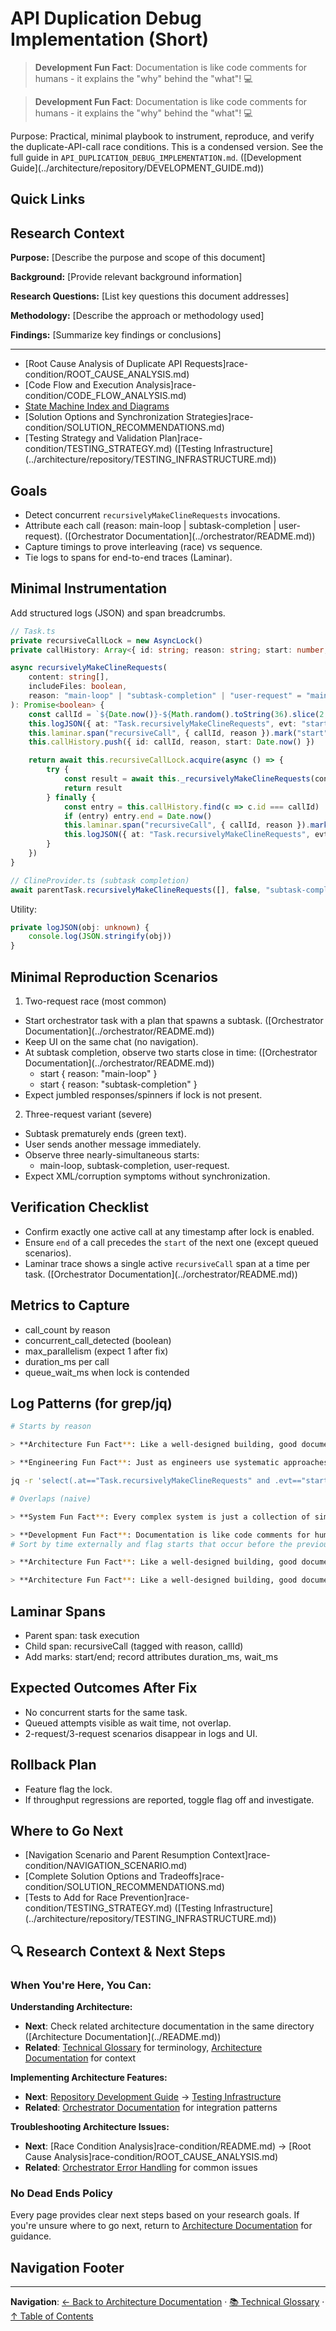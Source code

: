 # API Duplication Debug Implementation (Short)

> **Development Fun Fact**: Documentation is like code comments for humans - it explains the "why" behind the "what"! 💻

> **Development Fun Fact**: Documentation is like code comments for humans - it explains the "why" behind the "what"! 💻

Purpose: Practical, minimal playbook to instrument, reproduce, and verify the duplicate-API-call
race conditions. This is a condensed version. See the full guide in
`API_DUPLICATION_DEBUG_IMPLEMENTATION.md`. (\[Development Guide]\(../architecture/repository/DEVELOPMENT_GUIDE.md))

## Quick Links

## Research Context

**Purpose:** \[Describe the purpose and scope of this document]

**Background:** \[Provide relevant background information]

**Research Questions:** \[List key questions this document addresses]

**Methodology:** \[Describe the approach or methodology used]

**Findings:** \[Summarize key findings or conclusions]

---

- \[Root Cause Analysis of Duplicate API Requests]race-condition/ROOT_CAUSE_ANALYSIS.md)
- \[Code Flow and Execution Analysis]race-condition/CODE_FLOW_ANALYSIS.md)
- [State Machine Index and Diagrams](README.md)
- \[Solution Options and Synchronization Strategies]race-condition/SOLUTION_RECOMMENDATIONS.md)
- \[Testing Strategy and Validation Plan]race-condition/TESTING_STRATEGY.md) (\[Testing Infrastructure]\(../architecture/repository/TESTING_INFRASTRUCTURE.md))

## Goals

- Detect concurrent `recursivelyMakeClineRequests` invocations.
- Attribute each call (reason: main-loop | subtask-completion | user-request). (\[Orchestrator Documentation]\(../orchestrator/README.md))
- Capture timings to prove interleaving (race) vs sequence.
- Tie logs to spans for end-to-end traces (Laminar).

## Minimal Instrumentation

Add structured logs (JSON) and span breadcrumbs.

```ts
// Task.ts
private recursiveCallLock = new AsyncLock()
private callHistory: Array<{ id: string; reason: string; start: number; end?: number }> = []

async recursivelyMakeClineRequests(
	content: string[],
	includeFiles: boolean,
	reason: "main-loop" | "subtask-completion" | "user-request" = "main-loop",
): Promise<boolean> {
	const callId = `${Date.now()}-${Math.random().toString(36).slice(2, 9)}`
	this.logJSON({ at: "Task.recursivelyMakeClineRequests", evt: "start", callId, reason })
	this.laminar.span("recursiveCall", { callId, reason }).mark("start")
	this.callHistory.push({ id: callId, reason, start: Date.now() })

	return await this.recursiveCallLock.acquire(async () => {
		try {
			const result = await this._recursivelyMakeClineRequests(content, includeFiles)
			return result
		} finally {
			const entry = this.callHistory.find(c => c.id === callId)
			if (entry) entry.end = Date.now()
			this.laminar.span("recursiveCall", { callId, reason }).mark("end")
			this.logJSON({ at: "Task.recursivelyMakeClineRequests", evt: "end", callId, reason })
		}
	})
}
```

```ts
// ClineProvider.ts (subtask completion)
await parentTask.recursivelyMakeClineRequests([], false, "subtask-completion")
```

Utility:

```ts
private logJSON(obj: unknown) {
	console.log(JSON.stringify(obj))
}
```

## Minimal Reproduction Scenarios

1. Two-request race (most common)

- Start orchestrator task with a plan that spawns a subtask. (\[Orchestrator Documentation]\(../orchestrator/README.md))
- Keep UI on the same chat (no navigation).
- At subtask completion, observe two starts close in time: (\[Orchestrator Documentation]\(../orchestrator/README.md))
    - start { reason: "main-loop" }
    - start { reason: "subtask-completion" }
- Expect jumbled responses/spinners if lock is not present.

2. Three-request variant (severe)

- Subtask prematurely ends (green text).
- User sends another message immediately.
- Observe three nearly-simultaneous starts:
    - main-loop, subtask-completion, user-request.
- Expect XML/corruption symptoms without synchronization.

## Verification Checklist

- Confirm exactly one active call at any timestamp after lock is enabled.
- Ensure `end` of a call precedes the `start` of the next one (except queued scenarios).
- Laminar trace shows a single active `recursiveCall` span at a time per task. (\[Orchestrator Documentation]\(../orchestrator/README.md))

## Metrics to Capture

- call_count by reason
- concurrent_call_detected (boolean)
- max_parallelism (expect 1 after fix)
- duration_ms per call
- queue_wait_ms when lock is contended

## Log Patterns (for grep/jq)

```bash
# Starts by reason

> **Architecture Fun Fact**: Like a well-designed building, good documentation has a solid foundation, clear structure, and intuitive navigation! 🏗️

> **Engineering Fun Fact**: Just as engineers use systematic approaches to solve complex problems, this documentation provides structured guidance for understanding and implementing solutions! 🔧

jq -r 'select(.at=="Task.recursivelyMakeClineRequests" and .evt=="start") | [.reason] | @tsv'

# Overlaps (naive)

> **System Fun Fact**: Every complex system is just a collection of simple parts working together - documentation helps us understand how! ⚙️

> **Development Fun Fact**: Documentation is like code comments for humans - it explains the "why" behind the "what"! 💻
# Sort by time externally and flag starts that occur before the previous end

> **Architecture Fun Fact**: Like a well-designed building, good documentation has a solid foundation, clear structure, and intuitive navigation! 🏗️

> **Architecture Fun Fact**: Like a well-designed building, good documentation has a solid foundation, clear structure, and intuitive navigation! 🏗️

```

## Laminar Spans

- Parent span: task execution
- Child span: recursiveCall (tagged with reason, callId)
- Add marks: start/end; record attributes duration_ms, wait_ms

## Expected Outcomes After Fix

- No concurrent starts for the same task.
- Queued attempts visible as wait time, not overlap.
- 2-request/3-request scenarios disappear in logs and UI.

## Rollback Plan

- Feature flag the lock.
- If throughput regressions are reported, toggle flag off and investigate.

## Where to Go Next

- \[Navigation Scenario and Parent Resumption Context]race-condition/NAVIGATION_SCENARIO.md)
- \[Complete Solution Options and Tradeoffs]race-condition/SOLUTION_RECOMMENDATIONS.md)
- \[Tests to Add for Race Prevention]race-condition/TESTING_STRATEGY.md) (\[Testing Infrastructure]\(../architecture/repository/TESTING_INFRASTRUCTURE.md))

## 🔍 Research Context & Next Steps

### When You're Here, You Can:

**Understanding Architecture:**

- **Next**: Check related architecture documentation in the same directory (\[Architecture Documentation]\(../README.md))
- **Related**: [Technical Glossary](../GLOSSARY.md) for terminology,
  [Architecture Documentation](README.md) for context

**Implementing Architecture Features:**

- **Next**: [Repository Development Guide](../architecture/repository/DEVELOPMENT_GUIDE.md) →
  [Testing Infrastructure](../architecture/repository/TESTING_INFRASTRUCTURE.md)
- **Related**: [Orchestrator Documentation](../orchestrator/README.md) for integration patterns

**Troubleshooting Architecture Issues:**

- **Next**: \[Race Condition Analysis]race-condition/README.md) →
  \[Root Cause Analysis]race-condition/ROOT_CAUSE_ANALYSIS.md)
- **Related**: [Orchestrator Error Handling](../orchestrator/ORCHESTRATOR_ERROR_HANDLING.md) for
  common issues

### No Dead Ends Policy

Every page provides clear next steps based on your research goals. If you're unsure where to go
next, return to [Architecture Documentation](README.md) for guidance.

## Navigation Footer

---

**Navigation**: [← Back to Architecture Documentation](README.md) ·
[📚 Technical Glossary](../GLOSSARY.md) · [↑ Table of Contents](#-research-context--next-steps)
